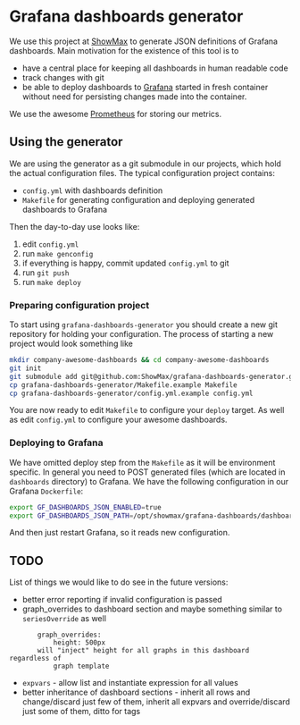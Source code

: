 # Grafana dashboards generator

We use this project at [ShowMax](http://tech.showmax.com) to generate JSON definitions of Grafana dashboards. Main motivation for the existence of this tool is to

  * have a central place for keeping all dashboards in human readable code
  * track changes with git
  * be able to deploy dashboards to [Grafana](http://grafana.org) started in fresh container without need for persisting changes made into the container.

We use the awesome [Prometheus](http://www.prometheus.io) for storing our metrics.

## Using the generator

We are using the generator as a git submodule in our projects, which hold the actual configuration files. The typical configuration project contains:

  - ``config.yml`` with dashboards definition
  - ``Makefile`` for generating configuration and deploying generated dashboards to Grafana

Then the day-to-day use looks like:

  1. edit ``config.yml``
  1. run ``make genconfig``
  1. if everything is happy, commit updated ``config.yml`` to git
  1. run ``git push``
  1. run ``make deploy``

### Preparing configuration project

To start using `grafana-dashboards-generator` you should create a new git repository for holding your configuration. The process of starting a new project would look something like

```bash
mkdir company-awesome-dashboards && cd company-awesome-dashboards
git init
git submodule add git@github.com:ShowMax/grafana-dashboards-generator.git
cp grafana-dashboards-generator/Makefile.example Makefile
cp grafana-dashboards-generator/config.yml.example config.yml
```

You are now ready to edit ``Makefile`` to configure your ``deploy`` target. As well as edit ``config.yml`` to configure your awesome dashboards.

### Deploying to Grafana

We have omitted deploy step from the `Makefile` as it will be environment specific. In general you need to POST generated files (which are located in `dashboards` directory) to Grafana. We have the following configuration in our Grafana `Dockerfile`:

```bash
export GF_DASHBOARDS_JSON_ENABLED=true
export GF_DASHBOARDS_JSON_PATH=/opt/showmax/grafana-dashboards/dashboards
```

And then just restart Grafana, so it reads new configuration.

## TODO

List of things we would like to do see in the future versions:

  * better error reporting if invalid configuration is passed
  * graph_overrides to dashboard section and maybe something similar to `seriesOverride` as well
```
       graph_overrides:
           height: 500px
       will "inject" height for all graphs in this dashboard regardless of
           graph template
```
  * `expvars` - allow list and instantiate expression for all values
  * better inheritance of dashboard sections - inherit all rows and change/discard just few of them, inherit all expvars and override/discard just some of them, ditto for tags
